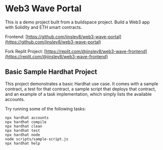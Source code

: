 # Web3 Wave Portal

This is a demo project built from a buildspace project. Build a Web3 app with Solidity and ETH smart contracts.

Frontend: [https://github.com/jinsley8/web3-wave-portal](https://github.com/jinsley8/web3-wave-portal)

Fork Replit Project: [https://replit.com/@jinsley8/web3-wave-frontend](https://replit.com/@jinsley8/web3-wave-frontend)

## Basic Sample Hardhat Project

This project demonstrates a basic Hardhat use case. It comes with a sample contract, a test for that contract, a sample script that deploys that contract, and an example of a task implementation, which simply lists the available accounts.

Try running some of the following tasks:

```shell
npx hardhat accounts
npx hardhat compile
npx hardhat clean
npx hardhat test
npx hardhat node
node scripts/sample-script.js
npx hardhat help
```
